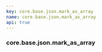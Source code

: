 ```yaml
---
key: core.base.json.mark_as_array
name: core.base.json.mark_as_array
api: true
---
```


### core.base.json.mark_as_array

